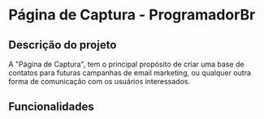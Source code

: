 <h1>Página de Captura - ProgramadorBr</h1>

<h2>Descrição do projeto</h2>

<p>A "Página de Captura", tem o principal propósito de criar uma base de contatos para futuras campanhas de email marketing, 
   ou qualquer outra forma de comunicação com os usuários interessados.</p>

<h2>Funcionalidades</h2>

